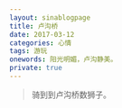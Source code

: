 ```yaml
---
layout: sinablogpage
title: 卢沟桥
date: 2017-03-12
categories: 心情 
tags: 游玩
onewords: 阳光明媚，卢沟静美。
private: true
---
```

> 骑到到卢沟桥数狮子。



